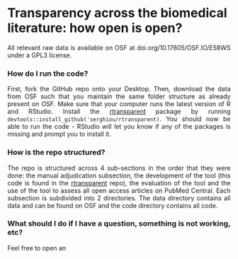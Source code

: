 # Transparency across the biomedical literature: how open is open?

<div align='justify'>
  
All relevant raw data is available on OSF at doi.org/10.17605/OSF.IO/E58WS under a GPL3 license.

### How do I run the code?

First, fork the GitHub repo onto your Desktop. Then, download the data from OSF such that you maintain the same folder structure as already present on OSF. Make sure that your computer runs the latest version of R and RStudio. Install the [rtransparent](https://github.com/serghiou/rtransparent) package by running `devtools::install_github('serghiou/rtransparent)`. You should now be able to run the code - RStudio will let you know if any of the packages is missing and prompt you to install it.

### How is the repo structured?

The repo is structured across 4 sub-sections in the order that they were done: the manual adjudication subsection, the development of the tool (this code is found in the [rtransparent](https://github.com/serghiou/rtransparent) repo), the evaluation of the tool and the use of the tool to assess all open access articles on PubMed Central. Each subsection is subdivided into 2 directories. The data directory contains all data and can be found on OSF and the code directory contains all code.

### What should I do if I have a question, something is not working, etc?

Feel free to open an

</div>
